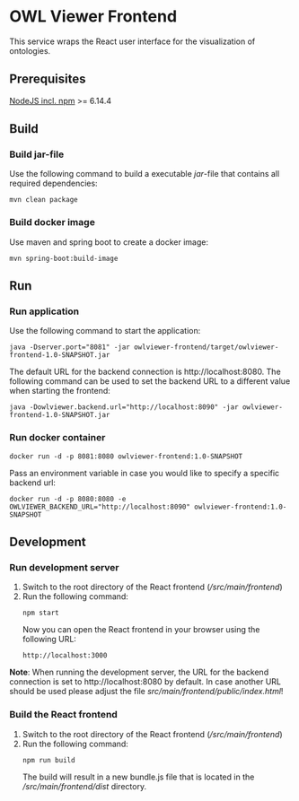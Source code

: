 # OWL Viewer Frontend

This service wraps the React user interface for the visualization of ontologies.

## Prerequisites
[NodeJS incl. npm](https://nodejs.org/en/) >= 6.14.4

## Build

### Build jar-file
Use the following command to build a executable _jar_-file that contains all required dependencies:
```
mvn clean package
```
### Build docker image
Use maven and spring boot to create a docker image:
```
mvn spring-boot:build-image
```

## Run

### Run application
Use the following command to start the application:
```
java -Dserver.port="8081" -jar owlviewer-frontend/target/owlviewer-frontend-1.0-SNAPSHOT.jar
```

The default URL for the backend connection is http://localhost:8080. The following command can be used to set the
backend URL to a different value when starting the frontend:

```
java -Dowlviewer.backend.url="http://localhost:8090" -jar owlviewer-frontend-1.0-SNAPSHOT.jar
```

### Run docker container
```
docker run -d -p 8081:8080 owlviewer-frontend:1.0-SNAPSHOT
```
Pass an environment variable in case you would like to specify a specific backend url:
```
docker run -d -p 8080:8080 -e OWLVIEWER_BACKEND_URL="http://localhost:8090" owlviewer-frontend:1.0-SNAPSHOT
```

## Development

### Run development server
1. Switch to the root directory of the React frontend (_/src/main/frontend_)
2. Run the following command:
   ```
   npm start
   ```
   Now you can open the React frontend in your browser using the following URL:
   ```
   http://localhost:3000
   ```  

**Note**: When running the development server, the URL for the backend connection is set to http://localhost:8080 by 
default. In case another URL should be used please adjust the file _src/main/frontend/public/index.html_!

### Build the React frontend
1. Switch to the root directory of the React frontend (_/src/main/frontend_)
2. Run the following command:
   ```
   npm run build
   ```
   The build will result in a new bundle.js file that is located in the _/src/main/frontend/dist_ directory.
   
